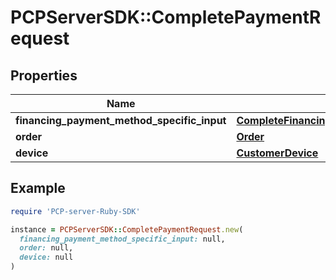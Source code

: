 # PCPServerSDK::CompletePaymentRequest

## Properties

| Name | Type | Description | Notes |
| ---- | ---- | ----------- | ----- |
| **financing_payment_method_specific_input** | [**CompleteFinancingPaymentMethodSpecificInput**](CompleteFinancingPaymentMethodSpecificInput.md) |  | [optional] |
| **order** | [**Order**](Order.md) |  | [optional] |
| **device** | [**CustomerDevice**](CustomerDevice.md) |  | [optional] |

## Example

```ruby
require 'PCP-server-Ruby-SDK'

instance = PCPServerSDK::CompletePaymentRequest.new(
  financing_payment_method_specific_input: null,
  order: null,
  device: null
)
```

